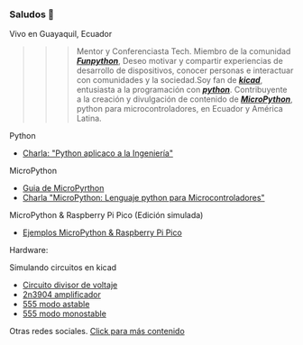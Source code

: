 ### Saludos 👋

Vivo en Guayaquil, Ecuador

>>> Mentor y Conferenciasta Tech. Miembro de la comunidad [***Funpython***](https://funpython.org/), Deseo motivar y compartir experiencias de desarrollo de dispositivos, conocer personas e interactuar con comunidades y la sociedad.Soy fan de [***kicad***](https://docs.kicad.org/4.0/es/kicad/kicad.html), entusiasta a la programación con [***python***](https://www.python.org/). Contribuyente a la creación y divulgación de contenido de [***MicroPython***](http://micropython.org/), python para microcontroladores, en Ecuador y América Latina.

Python

- [Charla: "Python aplicaco a la Ingeniería"](https://funpython.org/python_aplicado_ingenieria/)

MicroPython
- [Guia de MicroPyrthon](https://clck.ru/YX2Gh)
- [Charla "MicroPython: Lenguaje python para Microcontroladores"](https://funpython.org/charla_micropython_regional/)

MicroPython & Raspberry Pi Pico (Edición simulada)

- [Ejemplos MicroPython & Raspberry Pi Pico](https://github.com/jlaica/upy_pi_pico)

Hardware:

Simulando circuitos en kicad

- [Circuito divisor de voltaje](https://github.com/jlaica/sim_divisor_voltaje)
- [2n3904 amplificador](https://github.com/jlaica/amp_bjt_claseA)
- [555 modo astable](https://github.com/jlaica/555-modo-astable)
- [555 modo monostable](https://github.com/jlaica/555_monostable)


Otras redes sociales.
[Click para más contenido](beacons.ai/joselaica)
